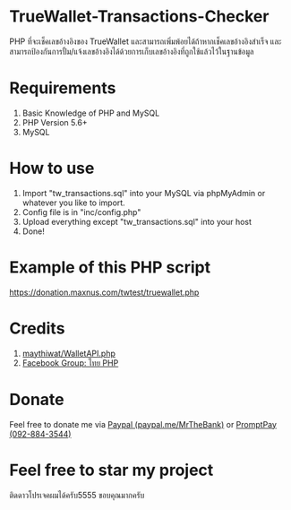 # TrueWallet-Transactions-Checker
PHP ที่จะเช็คเลขอ้างอิงของ TrueWallet และสามารถเพิ่มพ้อยได้ถ้าหากเช็คเลขอ้างอิงสำเร็จ และสามารถป้องกันการปั้ม/แจ้งเลขอ้างอิงได้ด้วยการเก็บเลขอ้างอิงที่ถูกใช้แล้วไว้ในฐานข้อมูล
# Requirements
1. Basic Knowledge of PHP and MySQL
2. PHP Version 5.6+
3. MySQL
# How to use
1. Import "tw_transactions.sql" into your MySQL via phpMyAdmin or whatever you like to import.
2. Config file is in "inc/config.php"
3. Upload everything except "tw_transactions.sql" into your host
4. Done!
# Example of this PHP script
https://donation.maxnus.com/twtest/truewallet.php
# Credits
1. [maythiwat/WalletAPI.php](https://github.com/maythiwat/WalletAPI.php)
2. [Facebook Group: ไทย PHP](https://www.facebook.com/groups/134855003271201)
# Donate
Feel free to donate me via
[Paypal (paypal.me/MrTheBank)](https://www.paypal.me/MrTheBank)
or [PromptPay (092-884-3544)](https://cdn.discordapp.com/attachments/504992078598635520/560087939560767508/unknown.png)
# Feel free to star my project
ติดดาวโปรเจคผมได้ครับ5555 ขอบคุณมากครับ
